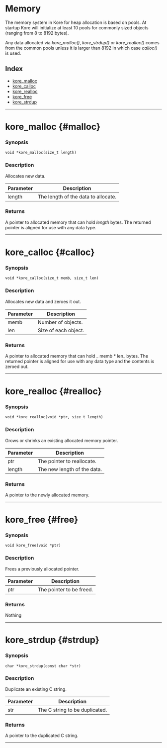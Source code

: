 # Memory

The memory system in Kore for heap allocation is based on pools. At startup Kore will initialize at least 10 pools for commonly sized objects \(ranging from 8 to 8192 bytes\).

Any data allocated via _kore\_malloc\(\)_, _kore\_strdup\(\)_ or _kore\_realloc\(\)_ comes from the common pools unless it is larger than 8192 in which case _calloc\(\)_ is used.

## Index

* [kore\_malloc](#malloc)
* [kore\_calloc](#calloc)
* [kore\_realloc](#realloc)
* [kore\_free](#free)
* [kore\_strdup](#strdup)

---

# kore\_malloc {#malloc}

### Synopsis

```
void *kore_malloc(size_t length)
```

### Description

Allocates new data.

| Parameter | Description |
| --- | --- |
| length | The length of the data to allocate. |

### Returns

A pointer to allocated memory that can hold _length_ bytes. The returned pointer is aligned for use with any data type.

---

# kore\_calloc {#calloc}

### Synopsis

```
void *kore_calloc(size_t memb, size_t len)
```

### Description

Allocates new data and zeroes it out.

| Parameter | Description |
| --- | --- |
| memb | Number of objects. |
| len | Size of each object. |

### Returns

A pointer to allocated memory that can hold _ memb \* len_ bytes. The returned pointer is aligned for use with any data type and the contents is zeroed out.

---

# kore\_realloc {#realloc}

### Synopsis

```
void *kore_realloc(void *ptr, size_t length)
```

### Description

Grows or shrinks an existing allocated memory pointer.

| Parameter | Description |
| --- | --- |
| ptr | The pointer to reallocate. |
| length | The new length of the data. |

### Returns

A pointer to the newly allocated memory.

---

# kore\_free {#free}

### Synopsis

```
void kore_free(void *ptr)
```

### Description

Frees a previously allocated pointer.

| Parameter | Description |
| --- | --- |
| ptr | The pointer to be freed. |

### Returns

Nothing

---

# kore\_strdup {#strdup}

### Synopsis

```
char *kore_strdup(const char *str)
```

### Description

Duplicate an existing C string.

| Parameter | Description |
| --- | --- |
| str | The C string to be duplicated. |

### Returns

A pointer to the duplicated C string.

---



